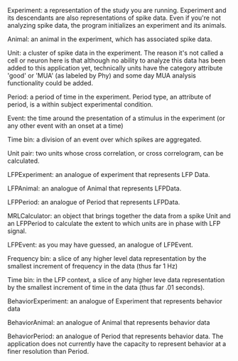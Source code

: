 Experiment: a representation of the study you are running. Experiment and its descendants are also representations of
spike data.  Even if you're not analyzing spike data, the program initializes an experiment and its animals.

Animal: an animal in the experiment, which has associated spike data.

Unit: a cluster of spike data in the experiment.  The reason it's not called a cell or neuron here is that although no 
ability to analyze this data has been added to this application yet, technically units have the category attribute 'good'
or 'MUA' (as labeled by Phy) and some day MUA analysis functionality could be added.

Period: a period of time in the experiment. Period type, an attribute of period, is a within subject experimental 
condition.

Event: the time around the presentation of a stimulus in the experiment (or any other event with an onset at a 
time)

Time bin: a division of an event over which spikes are aggregated.  

Unit pair: two units whose cross correlation, or cross correlogram, can be calculated.

LFPExperiment: an analogue of experiment that represents LFP Data.

LFPAnimal: an analogue of Animal that represents LFPData.

LFPPeriod: an analogue of Period that represents LFPData.

MRLCalculator: an object that brings together the data from a spike Unit and an LFPPeriod to calculate the extent to 
which units are in phase with LFP signal.

LFPEvent: as you may have guessed, an analogue of LFPEvent.

Frequency bin: a slice of any higher level data representation by the smallest increment of frequency in the data (thus 
far 1 Hz)

Time bin: in the LFP context, a slice of any higher leve data representation by the smallest increment of time in the 
data (thus far .01 seconds).

BehaviorExperiment: an analogue of Experiment that represents behavior data

BehaviorAnimal: an analogue of Animal that represents behavior data

BehaviorPeriod: an analogue of Period that represents behavior data.  The application does not currently have the 
capacity to represent behavior at a finer resolution than Period.